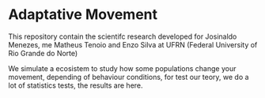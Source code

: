 # Adaptative Movement
This repository contain the scientifc research developed for Josinaldo Menezes, me Matheus Tenoio and Enzo Silva at UFRN (Federal University of Rio Grande do Norte)

We simulate a ecosistem to study how some populations change your movement, depending of behaviour conditions, for test our teory, we do a lot of statistics tests, the results are here. 
